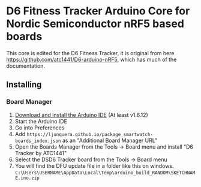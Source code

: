 # D6 Fitness Tracker Arduino Core for Nordic Semiconductor nRF5 based boards

This core is edited for the D6 Fitness Tracker, it is original from here https://github.com/atc1441/D6-arduino-nRF5, which has much of the documentation.



## Installing

### Board Manager

 1. [Download and install the Arduino IDE](https://www.arduino.cc/en/Main/Software) (At least v1.6.12)
 2. Start the Arduino IDE
 3. Go into Preferences
 4. Add ```https://ljunquera.github.io/package_smartwatch-boards_index.json``` as an "Additional Board Manager URL"
 5. Open the Boards Manager from the Tools -> Board menu and install "D6 Tracker by ATC1441"
 6. Select the DSD6 Tracker board from the Tools -> Board menu
 7. You will find the DFU update file in a folder like this on windows. ```C:\Users\USERNAME\AppData\Local\Temp\arduino_build_RANDOM\SKETCHNAME.ino.zip```

